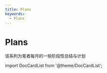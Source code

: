 ```yaml
---
title: Plans
keywords:
  - Plans
---
```


# Plans

该系列为笔者每月的一些阶段性总结与计划

import DocCardList from '@theme/DocCardList';

<DocCardList />
